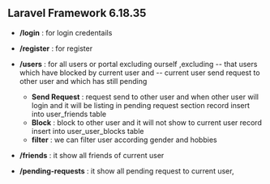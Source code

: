  ## Laravel Framework 6.18.35 ##


- **/login** : for login credentails
- **/register** : for register 

- **/users** :  for all users or portal excluding ourself ,excluding 
                -- that users which have blocked by current user and 
                -- current user send request to other user and which has still pending 
    -  **Send Request** :  request send to other user and 
                        when other user will login and it will be listing in pending request section
                        record insert into user_friends table
    -  **Block** :         block to other user and 
                        it will not show to current user
                        record insert into user_user_blocks table
    -  **filter** :    we can filter user according gender and hobbies

- **/friends** :   it show all friends of current user 
- **/pending-requests** :   it show all pending request to current user,
    

